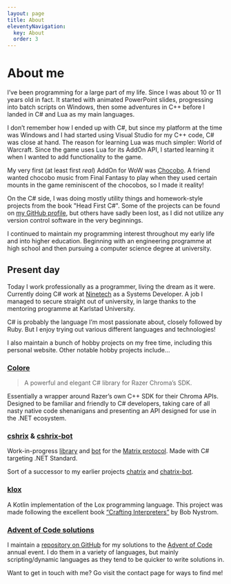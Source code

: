 ```yaml
---
layout: page
title: About
eleventyNavigation:
  key: About
  order: 3
---
```


# About me

I’ve been programming for a large part of my life.
Since I was about 10 or 11 years old in fact.
It started with animated PowerPoint slides, progressing into batch scripts on Windows, then some adventures in C++ before I landed in C# and Lua as my main languages.

I don’t remember how I ended up with C#, but since my platform at the time was Windows and I had started using Visual Studio for my C++ code, C# was close at hand.
The reason for learning Lua was much simpler: World of Warcraft.
Since the game uses Lua for its AddOn API, I started learning it when I wanted to add functionality to the game.

My very first (at least first _real_) AddOn for WoW was [Chocobo][chocobo-cf].
A friend wanted chocobo music from Final Fantasy to play when they used certain mounts in the game reminiscent of the chocobos, so I made it reality!

[chocobo-cf]: https://www.curseforge.com/wow/addons/chocobo

On the C# side, I was doing mostly utility things and homework-style projects from the book &quot;Head First C#&quot;.
Some of the projects can be found on [my GitHub profile][github-profile], but others have sadly been lost, as I did not utilize any version control software in the very beginnings.

[github-profile]: https://github.com/Sharparam

I continued to maintain my programming interest throughout my early life and into higher education. Beginning with an engineering programme at high school and then pursuing a computer science degree at university.

## Present day

Today I work professionally as a programmer, living the dream as it were.
Currently doing C# work at [Ninetech][] as a Systems Developer.
A job I managed to secure straight out of university, in large thanks to the mentoring programme at Karlstad University.

[ninetech]: https://ninetech.com/

C# is probably the language I’m most passionate about, closely followed by Ruby.
But I enjoy trying out various different languages and technologies!

I also maintain a bunch of hobby projects on my free time, including this personal website.
Other notable hobby projects include&hellip;

### [Colore][github-colore]

> A powerful and elegant C# library for Razer Chroma’s SDK.

Essentially a wrapper around Razer’s own C++ SDK for their Chroma APIs. Designed to be familiar and friendly to C# developers, taking care of all nasty native code shenanigans and presenting an API designed for use in the .NET ecosystem.

[github-colore]: https://github.com/chroma-sdk/Colore

### [cshrix][github-cshrix] & [cshrix-bot][github-cshrix-bot]

Work-in-progress [library][github-cshrix] and [bot][github-cshrix-bot] for the [Matrix protocol][matrix].
Made with C# targeting .NET Standard.

Sort of a successor to my earlier projects [chatrix][github-chatrix] and [chatrix-bot][github-chatrix-bot].

[github-cshrix]: https://github.com/Sharparam/cshrix
[github-cshrix-bot]: https://github.com/Sharparam/cshrix-bot
[matrix]: https://matrix.org/
[github-chatrix]: https://github.com/Sharparam/chatrix
[github-chatrix-bot]: https://github.com/Sharparam/chatrix-bot

### [klox][github-klox]

A Kotlin implementation of the Lox programming language.
This project was made following the excellent book [“Crafting Interpreters”][crafting-interpreters] by Bob Nystrom.

[github-klox]: https://github.com/Sharparam/klox
[crafting-interpreters]: https://www.craftinginterpreters.com/

### [Advent of Code solutions][github-aoc]

I maintain a [repository on GitHub][github-aoc] for my solutions to the [Advent of Code][aoc] annual event.
I do them in a variety of languages, but mainly scripting/dynamic languages as they tend to be quicker to write solutions in.

[github-aoc]: https://github.com/Sharparam/advent-of-code
[aoc]: https://adventofcode.com/

Want to get in touch with me? Go visit the contact page for ways to find me!
